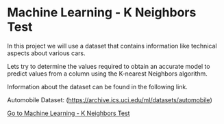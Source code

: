 # Machine Learning - K Neighbors Test


In this project we will use a dataset that contains information like technical aspects about various cars.

Lets try to determine the values required to obtain an accurate model to predict values from a column using the K-nearest Neighbors algorithm.

Information about the dataset can be found in the following link.

Automobile Dataset: (https://archive.ics.uci.edu/ml/datasets/automobile)


[Go to  Machine Learning - K Neighbors Test](https://github.com/Lutenebrax/Machine-Learning-K-Neighbors-Test/blob/main/Basics.ipynb)
